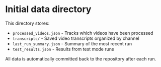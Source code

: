 # Initial data directory

This directory stores:
- `processed_videos.json` - Tracks which videos have been processed
- `transcripts/` - Saved video transcripts organized by channel
- `last_run_summary.json` - Summary of the most recent run
- `test_results.json` - Results from test mode runs

All data is automatically committed back to the repository after each run.